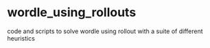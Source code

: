 # wordle_using_rollouts

code and scripts to solve wordle using rollout with a suite of different heuristics
